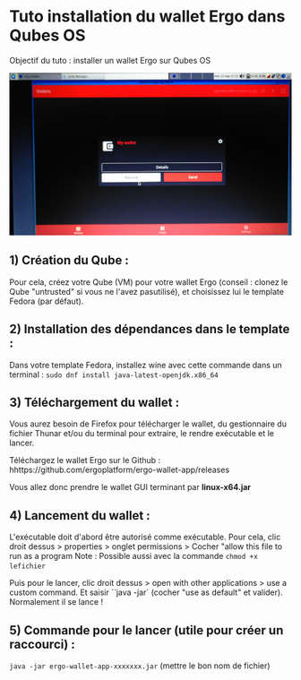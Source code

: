 # Tuto installation du wallet Ergo dans Qubes OS

Objectif du tuto : installer un wallet Ergo sur Qubes OS

![Qubes_Ergo](/IMG/Qubes-ergo01.jpg)

## 1) Création du Qube :

Pour cela, créez votre Qube (VM) pour votre wallet Ergo (conseil : clonez le Qube "untrusted" si vous ne l'avez pasutilisé), et choisissez lui le template Fedora (par défaut).

## 2) Installation des dépendances dans le template :

Dans votre template Fedora, installez wine avec cette commande dans un terminal :
`sudo dnf install java-latest-openjdk.x86_64`

## 3) Téléchargement du wallet :

Vous aurez besoin de Firefox pour télécharger le wallet, du gestionnaire du fichier Thunar et/ou du terminal pour extraire, le rendre exécutable et le lancer.

Téléchargez le wallet Ergo sur le Github : hhttps://github.com/ergoplatform/ergo-wallet-app/releases

Vous allez donc prendre le wallet GUI terminant par **linux-x64.jar**

## 4) Lancement du wallet :

L'exécutable doit d'abord être autorisé comme exécutable. Pour cela, clic droit dessus > properties > onglet permissions > Cocher "allow this file to run as a program
Note : Possible aussi avec la commande `chmod +x lefichier`

Puis pour le lancer, clic droit dessus > open with other applications > use a custom command. Et saisir ``java -jar` (cocher "use as default" et valider). Normalement il se lance !

## 5) Commande pour le lancer (utile pour créer un raccourci) :

`java -jar ergo-wallet-app-xxxxxxx.jar` (mettre le bon nom de fichier)
